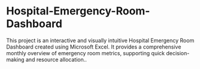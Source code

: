 # Hospital-Emergency-Room-Dashboard
This project is an interactive and visually intuitive Hospital Emergency Room Dashboard created using Microsoft Excel. It provides a comprehensive monthly overview of emergency room metrics, supporting quick decision-making and resource allocation..
